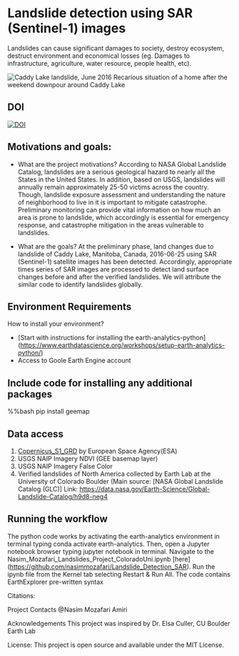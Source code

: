 # Landslide detection using SAR (Sentinel-1) images

Landslides can cause significant damages to society, destroy ecosystem, destruct environment and economical losses (eg. Damages to infrastructure, agriculture, water resource, people health, etc).

![Caddy Lake landslide, June 2016](https://i.cbc.ca/1.3654072.1467042154!/fileImage/httpImage/image.jpg_gen/derivatives/original_1180/grant-fisette-s-home.jpg)
Recarious situation of a home after the weekend downpour around Caddy Lake

## DOI
[![DOI](https://zenodo.org/badge/634037575.svg)](https://zenodo.org/badge/latestdoi/634037575)

## Motivations and goals:
- What are the project motivations?
According to NASA Global Landslide Catalog, landslides are a serious geological hazard to nearly all the States in the United States. In addition, based on USGS, landslides will annually remain approximately 25-50 victims across the country. Though, landslide exposure assessment and understanding the nature of neighborhood to live in it is important to mitigate catastrophe. Preliminary monitoring can provide vital information on how much an area is prone to landslide, which accordingly is essential for emergency response, and catastrophe mitigation in the areas vulnerable to landslides.

- What are the goals?
At the preliminary phase, land changes due to landslide of Caddy Lake, Manitoba, Canada, 2016-06-25 using SAR (Sentinel-1) satellite images has been detected. Accordingly, appropriate times series of SAR images are processed to detect land surface changes before and after the verified landslides. We will attribute the similar code to identify landslides globally. 

## Environment Requirements
How to install your environment?
* [Start with instructions for installing the earth-analytics-python] (https://www.earthdatascience.org/workshops/setup-earth-analytics-python/)
* Access to Goole Earth Engine account

## Include **code** for installing any additional packages
%%bash
pip install geemap

## Data access 
1. [Copernicus_S1_GRD](https://developers.google.com/earth-engine/datasets/catalog/COPERNICUS_S1_GRD) by European Space Agency(ESA)
2. USGS NAIP Imagery NDVI (GEE basemap layer)
3. USGS NAIP Imagery False Color
4. Verified landslides of North America collected by Earth Lab at the University of Colorado Boulder (Main source: [NASA Global Landslide Catalog (GLC)] Link: https://data.nasa.gov/Earth-Science/Global-Landslide-Catalog/h9d8-neg4 

## Running the workflow
The python code works by activating the earth-analytics environment in terminal typing conda activate earth-analytics. Then, open a Jupyter notebook browser typing jupyter notebook in terminal. Navigate to the Nasim_Mozafari_Landslides_Project_ColoradoUni.ipynb [here] (https://github.com/nasimmozafari/Landslide_Detection_SAR). Run the ipynb file from the Kernel tab selecting Restart & Run All. The code contains EarthExplorer pre-written syntax

Citations:

Project Contacts
@Nasim Mozafari Amiri

Acknowledgements
This project was inspired by Dr. Elsa Culler, CU Boulder Earth Lab

License:
This project is open source and available under the MIT License.
